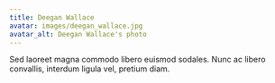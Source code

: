 ```yaml
---
title: Deegan Wallace
avatar: images/deegan_wallace.jpg
avatar_alt: Deegan Wallace's photo
---
```

Sed laoreet magna commodo libero euismod sodales. Nunc ac libero
convallis, interdum ligula vel, pretium diam.
